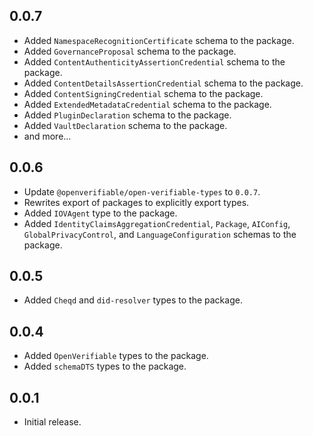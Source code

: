 ## 0.0.7

- Added `NamespaceRecognitionCertificate` schema to the package.
- Added `GovernanceProposal` schema to the package.
- Added `ContentAuthenticityAssertionCredential` schema to the package.
- Added `ContentDetailsAssertionCredential` schema to the package.
- Added `ContentSigningCredential` schema to the package.
- Added `ExtendedMetadataCredential` schema to the package.
- Added `PluginDeclaration` schema to the package.
- Added `VaultDeclaration` schema to the package.
- and more...

## 0.0.6

- Update `@openverifiable/open-verifiable-types` to `0.0.7`.
- Rewrites export of packages to explicitly export types.
- Added `IOVAgent` type to the package.
- Added `IdentityClaimsAggregationCredential`, `Package`, `AIConfig`, `GlobalPrivacyControl`, and `LanguageConfiguration` schemas to the package.

## 0.0.5

- Added `Cheqd` and `did-resolver` types to the package.

## 0.0.4

- Added `OpenVerifiable` types to the package.
- Added `schemaDTS` types to the package.

## 0.0.1

- Initial release.
